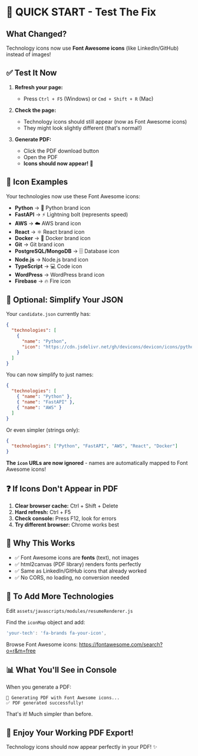 # 🚀 QUICK START - Test The Fix

## What Changed?

Technology icons now use **Font Awesome icons** (like LinkedIn/GitHub) instead of images!

## ✅ Test It Now

1. **Refresh your page:**
   - Press `Ctrl + F5` (Windows) or `Cmd + Shift + R` (Mac)

2. **Check the page:**
   - Technology icons should still appear (now as Font Awesome icons)
   - They might look slightly different (that's normal!)

3. **Generate PDF:**
   - Click the PDF download button
   - Open the PDF
   - **Icons should now appear!** 🎉

## 🎨 Icon Examples

Your technologies now use these Font Awesome icons:

- **Python** → 🐍 Python brand icon
- **FastAPI** → ⚡ Lightning bolt (represents speed)
- **AWS** → ☁️ AWS brand icon  
- **React** → ⚛️ React brand icon
- **Docker** → 🐳 Docker brand icon
- **Git** → Git brand icon
- **PostgreSQL/MongoDB** → 🗄️ Database icon
- **Node.js** → Node.js brand icon
- **TypeScript** → 💻 Code icon
- **WordPress** → WordPress brand icon
- **Firebase** → 🔥 Fire icon

## 📝 Optional: Simplify Your JSON

Your `candidate.json` currently has:
```json
{
  "technologies": [
    {
      "name": "Python",
      "icon": "https://cdn.jsdelivr.net/gh/devicons/devicon/icons/python/python-original.svg"
    }
  ]
}
```

You can now simplify to just names:
```json
{
  "technologies": [
    { "name": "Python" },
    { "name": "FastAPI" },
    { "name": "AWS" }
  ]
}
```

Or even simpler (strings only):
```json
{
  "technologies": ["Python", "FastAPI", "AWS", "React", "Docker"]
}
```

**The `icon` URLs are now ignored** - names are automatically mapped to Font Awesome icons!

## ❓ If Icons Don't Appear in PDF

1. **Clear browser cache:** Ctrl + Shift + Delete
2. **Hard refresh:** Ctrl + F5
3. **Check console:** Press F12, look for errors
4. **Try different browser:** Chrome works best

## 🎯 Why This Works

- ✅ Font Awesome icons are **fonts** (text), not images
- ✅ html2canvas (PDF library) renders fonts perfectly
- ✅ Same as LinkedIn/GitHub icons that already worked
- ✅ No CORS, no loading, no conversion needed

## 🎨 To Add More Technologies

Edit `assets/javascripts/modules/resumeRenderer.js`

Find the `iconMap` object and add:
```javascript
'your-tech': 'fa-brands fa-your-icon',
```

Browse Font Awesome icons: https://fontawesome.com/search?o=r&m=free

## 📊 What You'll See in Console

When you generate a PDF:
```
📄 Generating PDF with Font Awesome icons...
✅ PDF generated successfully!
```

That's it! Much simpler than before.

## 🎉 Enjoy Your Working PDF Export!

Technology icons should now appear perfectly in your PDF! ✨
